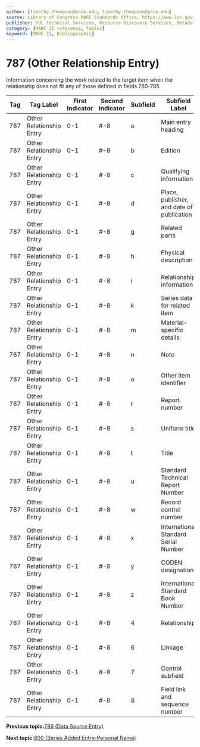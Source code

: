 ```yaml
---
author: [timothy.thompson@yale.edu, timothy.thompson@yale.edu]
source: Library of Congress MARC Standards Office, https://www.loc.gov/marc/bibliographic/bd787.html
publisher: YUL Technical Services, Resource Discovery Services, Metadata Services Unit
category: [MARC 21 reference, Tables]
keyword: [MARC 21, Bibliographic]
---
```


# 787 \(Other Relationship Entry\)

Information concerning the work related to the target item when the relationship does not fit any of those defined in fields 760-785.

|Tag|Tag Label|First Indicator|Second Indicator|Subfield|Subfield Label|Repeatable|
|---|---------|---------------|----------------|--------|--------------|----------|
|787|Other Relationship Entry|0-1|\#-8|a|Main entry heading|F|
|787|Other Relationship Entry|0-1|\#-8|b|Edition|F|
|787|Other Relationship Entry|0-1|\#-8|c|Qualifying information|F|
|787|Other Relationship Entry|0-1|\#-8|d|Place, publisher, and date of publication|F|
|787|Other Relationship Entry|0-1|\#-8|g|Related parts|T|
|787|Other Relationship Entry|0-1|\#-8|h|Physical description|F|
|787|Other Relationship Entry|0-1|\#-8|i|Relationship information|T|
|787|Other Relationship Entry|0-1|\#-8|k|Series data for related item|T|
|787|Other Relationship Entry|0-1|\#-8|m|Material-specific details|F|
|787|Other Relationship Entry|0-1|\#-8|n|Note|T|
|787|Other Relationship Entry|0-1|\#-8|o|Other item identifier|T|
|787|Other Relationship Entry|0-1|\#-8|r|Report number|T|
|787|Other Relationship Entry|0-1|\#-8|s|Uniform title|F|
|787|Other Relationship Entry|0-1|\#-8|t|Title|F|
|787|Other Relationship Entry|0-1|\#-8|u|Standard Technical Report Number|F|
|787|Other Relationship Entry|0-1|\#-8|w|Record control number|T|
|787|Other Relationship Entry|0-1|\#-8|x|International Standard Serial Number|F|
|787|Other Relationship Entry|0-1|\#-8|y|CODEN designation|F|
|787|Other Relationship Entry|0-1|\#-8|z|International Standard Book Number|T|
|787|Other Relationship Entry|0-1|\#-8|4|Relationship|T|
|787|Other Relationship Entry|0-1|\#-8|6|Linkage|F|
|787|Other Relationship Entry|0-1|\#-8|7|Control subfield|F|
|787|Other Relationship Entry|0-1|\#-8|8|Field link and sequence number|T|

**Previous topic:**[786 \(Data Source Entry\)](../tables/786_bib_table.md)

**Next topic:**[800 \(Series Added Entry-Personal Name\)](../tables/800_bib_table.md)

